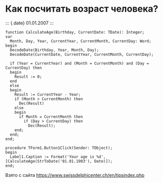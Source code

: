 Как посчитать возраст человека?
===============================

::: {.date}
01.01.2007
:::

    function CalculateAge(Birthday, CurrentDate: TDate): Integer; 
    var 
      Month, Day, Year, CurrentYear, CurrentMonth, CurrentDay: Word; 
    begin 
      DecodeDate(Birthday, Year, Month, Day); 
      DecodeDate(CurrentDate, CurrentYear, CurrentMonth, CurrentDay); 
     
      if (Year = CurrentYear) and (Month = CurrentMonth) and (Day = CurrentDay) then 
      begin 
        Result := 0; 
      end 
      else 
      begin 
        Result := CurrentYear - Year; 
        if (Month > CurrentMonth) then 
          Dec(Result) 
        else 
        begin 
          if Month = CurrentMonth then 
            if (Day > CurrentDay) then 
              Dec(Result); 
        end; 
      end; 
    end; 
     
    procedure TForm1.Button1Click(Sender: TObject); 
    begin 
      Label1.Caption := Format('Your age is %d', [CalculateAge(StrToDate('01.01.1903'), Date)]); 
    end; 

Взято с сайта <https://www.swissdelphicenter.ch/en/tipsindex.php>
